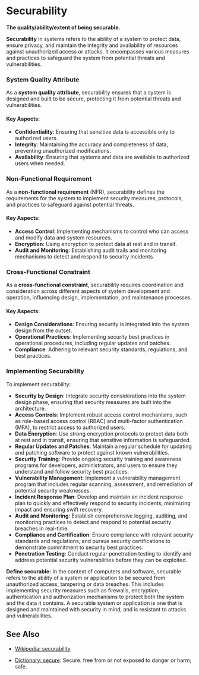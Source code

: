 # Securability

**The quality/ability/extent of being securable.**

<span data-chatgpt-prompt="securability + template">

**Securability** in systems refers to the ability of a system to protect data, ensure privacy, and maintain the integrity and availability of resources against unauthorized access or attacks. It encompasses various measures and practices to safeguard the system from potential threats and vulnerabilities.

### System Quality Attribute

As a **system quality attribute**, securability ensures that a system is designed and built to be secure, protecting it from potential threats and vulnerabilities.

#### Key Aspects:
- **Confidentiality**: Ensuring that sensitive data is accessible only to authorized users.
- **Integrity**: Maintaining the accuracy and completeness of data, preventing unauthorized modifications.
- **Availability**: Ensuring that systems and data are available to authorized users when needed.

### Non-Functional Requirement

As a **non-functional requirement** (NFR), securability defines the requirements for the system to implement security measures, protocols, and practices to safeguard against potential threats.

#### Key Aspects:
- **Access Control**: Implementing mechanisms to control who can access and modify data and system resources.
- **Encryption**: Using encryption to protect data at rest and in transit.
- **Audit and Monitoring**: Establishing audit trails and monitoring mechanisms to detect and respond to security incidents.

### Cross-Functional Constraint

As a **cross-functional constraint**, securability requires coordination and consideration across different aspects of system development and operation, influencing design, implementation, and maintenance processes.

#### Key Aspects:
- **Design Considerations**: Ensuring security is integrated into the system design from the outset.
- **Operational Practices**: Implementing security best practices in operational procedures, including regular updates and patches.
- **Compliance**: Adhering to relevant security standards, regulations, and best practices.

### Implementing Securability

To implement securability:
- **Security by Design**: Integrate security considerations into the system design phase, ensuring that security measures are built into the architecture.
- **Access Controls**: Implement robust access control mechanisms, such as role-based access control (RBAC) and multi-factor authentication (MFA), to restrict access to authorized users.
- **Data Encryption**: Use strong encryption protocols to protect data both at rest and in transit, ensuring that sensitive information is safeguarded.
- **Regular Updates and Patches**: Maintain a regular schedule for updating and patching software to protect against known vulnerabilities.
- **Security Training**: Provide ongoing security training and awareness programs for developers, administrators, and users to ensure they understand and follow security best practices.
- **Vulnerability Management**: Implement a vulnerability management program that includes regular scanning, assessment, and remediation of potential security weaknesses.
- **Incident Response Plan**: Develop and maintain an incident response plan to quickly and effectively respond to security incidents, minimizing impact and ensuring swift recovery.
- **Audit and Monitoring**: Establish comprehensive logging, auditing, and monitoring practices to detect and respond to potential security breaches in real-time.
- **Compliance and Certification**: Ensure compliance with relevant security standards and regulations, and pursue security certifications to demonstrate commitment to security best practices.
- **Penetration Testing**: Conduct regular penetration testing to identify and address potential security vulnerabilities before they can be exploited.

</span>

**Define securable:** <span data-chatgpt-prompt="define securable (computers and software)">In the context of computers and software, securable refers to the ability of a system or application to be secured from unauthorized access, tampering or data breaches. This includes implementing security measures such as firewalls, encryption, authentication and authorization mechanisms to protect both the system and the data it contains. A securable system or application is one that is designed and maintained with security in mind, and is resistant to attacks and vulnerabilities.</span>

## See Also

* [Wikipedia: securability](https://wikipedia.org/wiki/securability)

* [Dictionary: secure](https://www.dictionary.com/browse/secure): Secure. free from or not exposed to danger or harm; safe.
